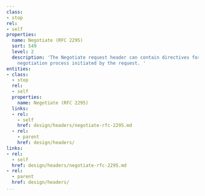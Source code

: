 ```yaml
---
class:
- stop
rel:
- self
properties:
  name: Negotiate (RFC 2295)
  sort: 549
  level: 2
  description: 'The Negotiate request header can contain directives for any content
    negotiation process initiated by the request. '
entities:
- class:
  - stop
  rel:
  - self
  properties:
    name: Negotiate (RFC 2295)
  links:
  - rel:
    - self
    href: design/headers/negotiate-rfc-2295.md
  - rel:
    - parent
    href: design/headers/
links:
- rel:
  - self
  href: design/headers/negotiate-rfc-2295.md
- rel:
  - parent
  href: design/headers/
...
```

